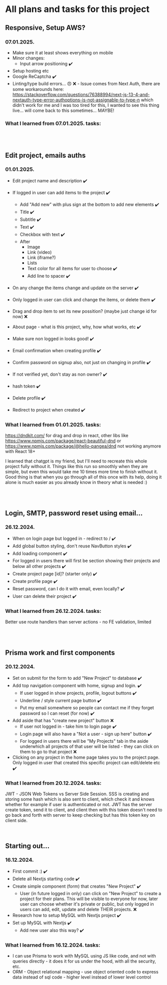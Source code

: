 # All plans and tasks for this project

## Responsive, Setup AWS?

### 07.01.2025.

- Make sure it at least shows everything on mobile
- Minor changes:
  - Input arrow positioning ✔️
- Setup hosting etc
- Google ReCaptcha ✔️
- Linting/type build errors... 😠 ❌ - Issue comes from Next Auth, there are some workarounds here: https://stackoverflow.com/questions/76388994/next-js-13-4-and-nextauth-type-error-authoptions-is-not-assignable-to-type-n which didn't work for me and I was too tired for this, I wanted to see this thing live... will come back to this sometimes... MAYBE!

### What I learned from 07.01.2025. tasks:

<br>

<br>

## Edit project, emails auths

### 01.01.2025.

- Edit project name and description ✔️
- If logged in user can add items to the project ✔️
  - Add "Add new" with plus sign at the bottom to add new elements ✔️
  - Title ✔️
  - Subtitle ✔️
  - Text ✔️
  - Checkbox with text ✔️
  - After
    - Image
    - Link (video)
    - Link (iframe?)
    - Lists
    - Text color for all items for user to choose ✔️
    - Add line to spacer ✔️
- On any change the items change and update on the server ✔️
- Only logged in user can click and change the items, or delete them ✔️
- Drag and drop item to set its new possition? (maybe just change id for now) ❌
- About page - what is this project, why, how what works, etc ✔️
- Make sure non logged in looks good! ✔️
- Email confirmation when creating profile ✔️

- Confirm password on signup also, not just on changing in profile ✔️
- If not verified yet, don't stay as non owner? ✔️
- hash token ✔️
- Delete profile ✔️
- Redirect to project when created ✔️

### What I learned from 01.01.2025. tasks:

https://dndkit.com/ for drag and drop in react, other libs like https://www.npmjs.com/package/react-beautiful-dnd or https://www.npmjs.com/package/@hello-pangea/dnd not working anymore with React 18+

I learned that chatgpt is my friend, but I'll need to recreate this whole project fully without it. Things like this run so smoothly when they are simple, but even this would take me 10 times more time to finish without it. Good thing is that when you go through all of this once with its help, doing it alone is much easier as you already know in theory what is needed :)

<br>

<br>

## Login, SMTP, password reset using email...

### 26.12.2024.

- When on login page but logged in - redirect to / ✔️
- Add global button styling, don't reuse NavButton styles ✔️
- Add loading component ✔️
- For logged in users there will first be section showing their projects and below all other projects ✔️
- Create project page [id]? (starter only) ✔️
- Create profile page ✔️
- Reset password, can I do it with email, even locally? ✔️
- User can delete their project ✔️

### What I learned from 26.12.2024. tasks:

Better use route handlers than server actions - no FE validation, limited

<br>

<br>

## Prisma work and first components

### 20.12.2024.

- Set on submit for the form to add "New Project" to database ✔️
- Add top navigation component with home, signup and login. ✔️
  - If user logged in show projects, profile, logout buttons ✔️
  - Underline / style current page button ✔️
  - Put my email somewhere so people can contact me if they forget password so I can reset (for now) ✔️
- Add aside that has "create new project" button ❌
  - If user not logged in - take him to login page ✔️
  - Login page will also have a "Not a user - sign up here" button ✔️
  - For logged in users there will be "My Projects" tab in the aside underwhich all projects of that user will be listed - they can click on them to go to that project ❌
- Clicking on any project in the home page takes you to the project page. Only logged in user that created this specific project can edit/delete etc ✔️

### What I learned from 20.12.2024. tasks:

JWT - JSON Web Tokens vs Server Side Session. SSS is creating and storing some hash which is also sent to client, which check it and knows whether for example if user is authenticated or not. JWT has the server create token, send it to client, and client then with this token doesn't need to go back and forth with server to keep checking but has this token key on client side.

<br>

## Starting out...

### 16.12.2024.

- First commit :) ✔️
- Delete all Nextjs starting code ✔️
- Create simple component (form) that creates "New Project" ✔️
  - User (in future logged in only) can click on "New Project" to create a project for their plans. This will be visible to everyone for now, later user can choose whether it's private or public, but only logged in users can add, edit, update and delete THEIR projects. ❌
- Research how to setup MySQL with Nextjs project ✔️
- Set up MySQL with Nextjs ✔️
  - Add new user also this way? ✔️

### What I learned from 16.12.2024. tasks:

- I can use Prisma to work with MySQL using JS like code, and not with queries directly - it does it for us under the hood, with all the security, etc.
- ORM - Object relational mapping - use object oriented code to express data instead of sql code - higher level instead of lower level control

<br>
